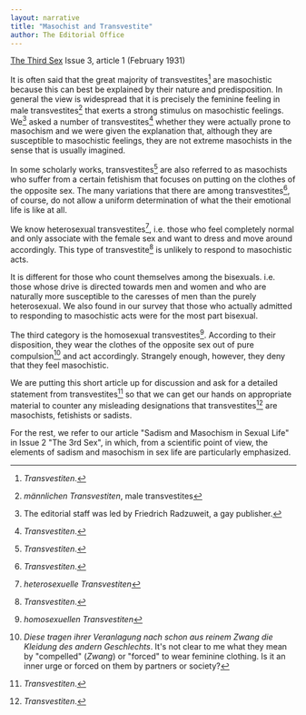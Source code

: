 ```yaml
---
layout: narrative
title: "Masochist and Transvestite"
author: The Editorial Office
---
```


[The Third Sex](/das-dritte-geschlecht/) Issue 3, article 1 (February 1931)

It is often said that the great majority of transvestites[^fn1] are masochistic because this can best be explained by their nature and predisposition. In general the view is widespread that it is precisely the feminine feeling in male transvestites[^fn2] that exerts a strong stimulus on masochistic feelings. We[^fn3] asked a number of transvestites[^fn1] whether they were actually prone to masochism and we were given the explanation that, although they are susceptible to masochistic feelings, they are not extreme masochists in the sense that is usually imagined.

In some scholarly works, transvestites[^fn1] are also referred to as masochists who suffer from a certain fetishism that focuses on putting on the clothes of the opposite sex. The many variations that there are among transvestites[^fn1], of course, do not allow a uniform determination of what the their emotional life is like at all.

We know heterosexual transvestites[^fn4], i.e. those who feel completely normal and only associate with the female sex and want to dress and move around accordingly. This type of transvestite[^fn1] is unlikely to respond to masochistic acts.

It is different for those who count themselves among the bisexuals. i.e. those whose drive is directed towards men and women and who are naturally more susceptible to the caresses of men than the purely heterosexual. We also found in our survey that those who actually admitted to responding to masochistic acts were for the most part bisexual.

The third category is the homosexual transvestites[^fn5]. According to their disposition, they wear the clothes of the opposite sex out of pure compulsion[^fn6] and act accordingly. Strangely enough, however, they deny that they feel masochistic.

We are putting this short article up for discussion and ask for a detailed statement from transvestites[^fn1] so that we can get our hands on appropriate material to counter any misleading designations that transvestites[^fn1] are masochists, fetishists or sadists.

For the rest, we refer to our article "Sadism and Masochism in Sexual Life" in Issue 2 "The 3rd Sex", in which, from a scientific point of view, the elements of sadism and masochism in sex life are particularly emphasized.

[^fn1]: _Transvestiten_.
[^fn2]: _männlichen Transvestiten_, male transvestites
[^fn3]: The editorial staff was led by Friedrich Radzuweit, a gay publisher.
[^fn4]: _heterosexuelle Transvestiten_
[^fn5]: _homosexuellen Transvestiten_
[^fn6]: _Diese tragen ihrer Veranlagung nach schon aus reinem Zwang die Kleidung des andern Geschlechts_. It's not clear to me what they mean by "compelled" (_Zwang_) or "forced" to wear feminine clothing. Is it an inner urge or forced on them by partners or society?

